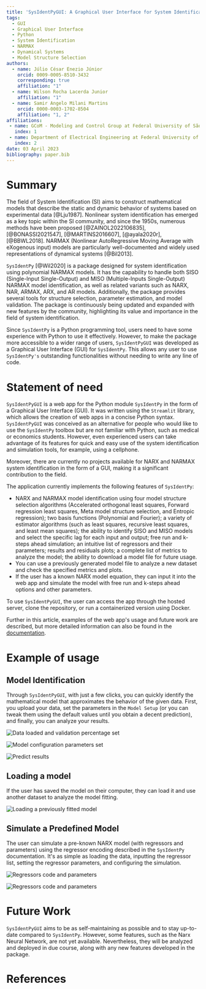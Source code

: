```yaml
---
title: 'SysIdentPyGUI: A Graphical User Interface for System Identification using NARMAX models'
tags:
  - GUI
  - Graphical User Interface
  - Python
  - System Identification
  - NARMAX
  - Dynamical Systems
  - Model Structure Selection
authors:
  - name: Júlio César Enezio Júnior
    orcid: 0009-0005-8510-3432
    corresponding: true
    affiliation: "1" 
  - name: Wilson Rocha Lacerda Junior
    affiliation: "1" 
  - name: Samir Angelo Milani Martins
    orcid: 0000-0003-1702-8504
    affiliation: "1, 2"
affiliations:
 - name: GCoM - Modeling and Control Group at Federal University of São João del-Rei, Brazil
   index: 1
 - name: Department of Electrical Engineering at Federal University of São João del-Rei, Brazil
   index: 2
date: 03 April 2023
bibliography: paper.bib
---
```


# Summary

The field of System Identification (SI) aims to construct 
mathematical models that describe the static and dynamic behavior 
of systems based on experimental data [@Lju1987]. Nonlinear 
system identification has emerged as a key topic within the SI 
community, and since the 1950s, numerous methods have been 
proposed [@ZAINOL2022106835], [@BONASSI2021547], [@MARTINS2016607], 
[@ayala2020r], [@BBWL2018]. NARMAX (Nonlinear AutoRegressive Moving 
Average with eXogenous input) models are particularly 
well-documented and widely used representations of dynamical 
systems [@Bil2013].

`SysIdentPy` [@Wil2020] is a package designed for system 
identification using polynomial NARMAX models. It has the 
capability to handle both SISO (Single-Input Single-Output) 
and MISO (Multiple-Inputs Single-Output) NARMAX model 
identification, as well as related variants such as 
NARX, NAR, ARMAX, ARX, and AR models. Additionally, 
the package provides several tools for structure selection, 
parameter estimation, and model validation. The package is 
continuously being updated and expanded with new features 
by the community, highlighting its value and importance 
in the field of system identification.

Since `SysIdentPy` is a Python programming tool, users need 
to have some experience with Python to use it effectively. 
However, to make the package more accessible to a wider range 
of users, `SysIdentPyGUI` was developed as a Graphical User 
Interface (GUI) for `SysIdentPy`. This allows any user to use 
`SysIdentPy's` outstanding functionalities without 
needing to write any line of code.

# Statement of need

`SysIdentPyGUI` is a web app for the Python module `SysIdentPy` in the form of a Graphical User Interface (GUI). It was written using the `Streamlit` library, which allows the creation of web apps in a concise Python syntax. `SysIdentPyGUI` was conceived as an alternative for people who would like to use the `SysIdentPy` toolbox but are not familiar with Python, such as medical or economics students. However, even experienced users can take advantage of its features for quick and easy use of the system identification and simulation tools, for example, using a cellphone.

Moreover, there are currently no projects available for NARX and NARMAX system identification in the form of a GUI, making it a significant contribution to the field.

The application currently implements the following features of `SysIdentPy`:

- NARX and NARMAX model identification using four model structure selection algorithms (Accelerated orthogonal least squares, Forward regression least squares, Meta model structure selection, and Entropic regression); two basis functions (Polynomial and Fourier); a variety of estimator algorithms (such as least squares, recursive least squares, and least mean squares); the ability to identify SISO and MISO models and select the specific lag for each input and output; free run and k-steps ahead simulation; an intuitive list of regressors and their parameters; results and residuals plots; a complete list of metrics to analyze the model; the ability to download a model file for future usage.
- You can use a previously generated model file to analyze a new dataset and check the specified metrics and plots.
- If the user has a known NARX model equation, they can input it into the web app and simulate the model with free run and k-steps ahead options and other parameters.

To use `SysIdentPyGUI`, the user can access the app through the hosted server, clone the repository, or run a containerized version using Docker.

Further in this article, examples of the web app's usage and future work are described, but more detailed information can also be found in the [documentation](https://jceneziojr.github.io/sysidentpygui/).

# Example of usage

## Model Identification

Through `SysIdentPyGUI`, with just a few clicks, you can quickly identify the mathematical model that approximates the behavior of the given data. First, you upload your data, set the parameters in the `Model Setup` (or you can tweak them using the default values until you obtain a decent prediction), and finally, you can analyze your results.

![Data loaded and validation percentage set](../paper/images/1.png)

![Model configuration parameters set](../paper/images/2.png)

![Predict results](../paper/images/3.png)

## Loading a model

If the user has saved the model on their computer, they can load it and use another dataset to analyze the model fitting.

![Loading a previously fitted model](../paper/images/4.png)

## Simulate a Predefined Model

The user can simulate a pre-known NARX model (with regressors and parameters) using the regressor encoding described in the `SysIdentPy` documentation. It's as simple as loading the data, inputting the regressor list, setting the regressor parameters, and configuring the simulation.

![Regressors code and parameters](../paper/images/5.png)

![Regressors code and parameters](../paper/images/6.png)

# Future Work

`SysIdentPyGUI` aims to be as self-maintaining as possible and to stay up-to-date compared to `SysIdentPy`. However, some features, such as the Narx Neural Network, are not yet available. Nevertheless, they will be analyzed and deployed in due course, along with any new features developed in the package.

# References